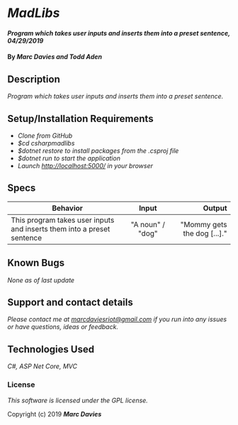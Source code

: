 # _MadLibs_

#### _Program which takes user inputs and inserts them into a preset sentence, 04/29/2019_

#### By _**Marc Davies and Todd Aden**_

## Description

_Program which takes user inputs and inserts them into a preset sentence._

## Setup/Installation Requirements

* _Clone from GitHub_
* _$cd csharpmadlibs_
* _$dotnet restore to install packages from the .csproj file_
* _$dotnet run to start the application_
* _Launch [http://localhost:5000/](http://localhost:5000/) in your browser_

## Specs

| Behavior | Input | Output |
| ------------- |:-------------:| -----:|
| This program takes user inputs and inserts them into a preset sentence| "A noun" / "dog" | "Mommy gets the dog [...]." |

## Known Bugs

_None as of last update_

## Support and contact details

_Please contact me at marcdaviesriot@gmail.com if you run into any issues or have questions, ideas or feedback._

## Technologies Used

_C#, ASP Net Core, MVC_

### License

*This software is licensed under the GPL license.*

Copyright (c) 2019 **_Marc Davies_**
